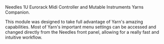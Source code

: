 Needles
1U Eurorack Midi Controller and Mutable Instruments Yarns Companion.

This module was designed to take full advantage of Yarn's amazing capabilities. Most of Yarn's important menu settings can be accessed and changed directly from the Needles front panel, allowing for a really fast and intuitive workflow.
